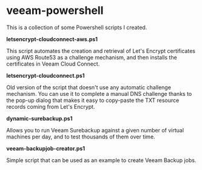 # veeam-powershell

This is a collection of some Powershell scripts I created.

**letsencrypt-cloudconnect-aws.ps1**

This script automates the creation and retrieval of Let's Encrypt certificates using AWS Route53 as a challenge mechanism, and then installs the certificates in Veeam Cloud Connect.


**letsencrypt-cloudconnect.ps1**

Old version of the script that doesn't use any automatic challenge mechanism. You can use it to complete a manual DNS challenge thanks to the pop-up dialog that makes it easy to copy-paste the TXT resource records coming from Let's Encrypt.


**dynamic-surebackup.ps1**

Allows you to run Veeam Surebackup against a given number of virtual machines per day, and to test thousands of them over time.


**veeam-backupjob-creator.ps1**

Simple script that can be used as an example to create Veeam Backup jobs.
